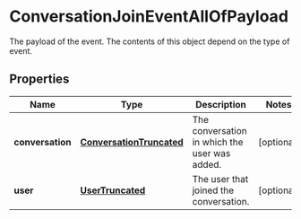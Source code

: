 

# ConversationJoinEventAllOfPayload

The payload of the event. The contents of this object depend on the type of event.
## Properties

Name | Type | Description | Notes
------------ | ------------- | ------------- | -------------
**conversation** | [**ConversationTruncated**](ConversationTruncated.md) | The conversation in which the user was added. |  [optional]
**user** | [**UserTruncated**](UserTruncated.md) | The user that joined the conversation. |  [optional]



